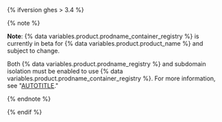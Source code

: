{% ifversion ghes > 3.4 %}

{% note %}

**Note**: {% data variables.product.prodname_container_registry %} is currently in beta for {% data variables.product.product_name %} and subject to change. 

Both {% data variables.product.prodname_registry %} and subdomain isolation must be enabled to use {% data variables.product.prodname_container_registry %}. For more information, see "[AUTOTITLE](/packages/working-with-a-github-packages-registry/working-with-the-container-registry)."

{% endnote %}

{% endif %}
